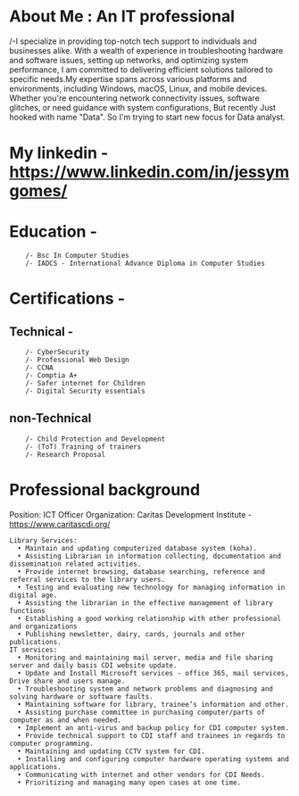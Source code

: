 # About Me : An IT professional
  /-I specialize in providing top-notch tech support to individuals and businesses alike. With a wealth of experience in troubleshooting hardware and software issues, setting up networks, and optimizing system performance, I am committed to delivering efficient solutions tailored to specific needs.My expertise spans across various platforms and environments, including Windows, macOS, Linux, and mobile devices. Whether you're encountering network connectivity issues, software glitches, or need guidance with system configurations, 
But  recently Just hooked with name "Data". So I'm trying to start new focus for Data analyst.
# My linkedin - https://www.linkedin.com/in/jessymgomes/
# Education -
        /- Bsc In Computer Studies
        /- IADCS - International Advance Diploma in Computer Studies
# Certifications -
  ## Technical -
        /- CyberSecurity 
        /- Professional Web Design
        /- CCNA
        /- Comptia A+
        /- Safer internet for Children
        /- Digital Security essentials 
  ## non-Technical
        /- Child Protection and Development
        /- (ToT) Training of trainers
        /- Research Proposal
 # Professional background
   Position: ICT Officer
   Organization: Caritas Development Institute - https://www.caritascdi.org/

    Library Services:
      •	Maintain and updating computerized database system (koha).
      •	Assisting Librarian in information collecting, documentation and dissemination related activities.
      •	Provide internet browsing, database searching, reference and referral services to the library users.
      •	Testing and evaluating new technology for managing information in digital age.
      •	Assisting the librarian in the effective management of library functions
      •	Establishing a good working relationship with other professional and organizations
      •	Publishing newsletter, dairy, cards, journals and other publications.
    IT services:
      •	Monitoring and maintaining mail server, media and file sharing server and daily basis CDI website update.
      •	Update and Install Microsoft services - office 365, mail services, Drive share and users manage.
      •	Troubleshooting system and network problems and diagnosing and solving hardware or software faults.
      •	Maintaining software for library, trainee’s information and other.
      •	Assisting purchase committee in purchasing computer/parts of computer as and when needed.
      •	Implement an anti-virus and backup policy for CDI computer system.
      •	Provide technical support to CDI staff and trainees in regards to computer programming.
      •	Maintaining and updating CCTV system for CDI.
      •	Installing and configuring computer hardware operating systems and applications.
      •	Communicating with internet and other vendors for CDI Needs.
      •	Prioritizing and managing many open cases at one time.



